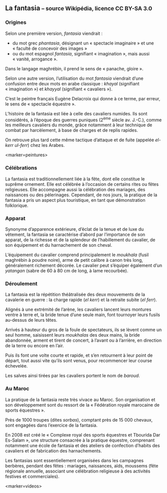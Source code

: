 La fantasia <small>– source Wikipédia, licence CC BY-SA 3.0</small>
-----------

### Origines

Selon une première version, *fantasia* viendrait :

* du mot grec *phantasia*, désignant un « spectacle imaginaire » et une « faculté de concevoir des images »
* ou du mot espagnol *fantasía*, signifiant « imagination », mais aussi « vanité, arrogance ».

Dans le langage maghrébin, il prend le sens de « panache, gloire ».

Selon une autre version, l’utilisation du mot *fantasia* viendrait d’une confusion entre deux mots en arabe classique : *khayal* (signifiant « imagination ») et *khayyal* (signifiant « cavaliers »).

C’est le peintre français Eugène Delacroix qui donne à ce terme, par erreur, le sens de « spectacle équestre ».

L’histoire de la fantasia est liée à celle des cavaliers numides.
Ils sont considérés, à l’époque des guerres puniques (2<sup>ème</sup> siècle av. J.-C.), comme les meilleurs cavaliers du monde, grâce notamment à leur technique de combat par harcèlement, à base de charges et de replis rapides.

On retrouve plus tard cette même tactique d’attaque et de fuite (appelée *el-kerr ul-ferr*) chez les Arabes.

<marker=peintures>

### Célébrations

La fantasia est traditionnellement liée à la fête, dont elle constitue le suprême ornement.
Elle est célébrée à l’occasion de certains rites ou fêtes religieuses.
Elle accompagne aussi la célébration des mariages, des naissances ou des pèlerinages.
Cependant, de nos jours, la pratique de la fantasia a pris un aspect plus touristique, en tant que démonstration folklorique.

### Apparat

Synonyme d’apparence extérieure, d’éclat de la tenue et de luxe du vêtement, la fantasia se caractérise d’abord par l’importance de son apparat, de la richesse et de la splendeur de l’habillement du cavalier, de son équipement et du harnachement de son cheval.

L’équipement du cavalier comprend principalement le *moukhala* (fusil maghrébin à poudre noire), arme de petit calibre à canon très long, généralement richement décorée.
Le cavalier peut s’équiper également d’un *yatangan* (sabre de 60 à 80 cm de long, à lame recourbée).

### Déroulement

La fantasia est la répétition théâtralisée des deux mouvements de la cavalerie en guerre : la charge rapide (*el kerr*) et la retraite subite (*el ferr*).

Alignés à une extrémité de l’arène, les cavaliers lancent leurs montures ventre à terre et, la bride tenue d’une seule main, font tournoyer leurs fusils au-dessus de leurs têtes.

Arrivés à hauteur du gros de la foule de spectateurs, ils se lèvent comme un seul homme, saisissent leurs *moukhalas* des deux mains, la bride abandonnée, arment et tirent de concert, à l’avant ou à l’arrière, en direction de la terre ou encore en l’air.

Puis ils font une volte courte et rapide, et s’en retournent à leur point de départ, tout aussi vite qu’ils sont venus, pour recommencer leur course échevelée.

Les salves ainsi tirées par les cavaliers portent le nom de *baroud*.

### Au Maroc

La pratique de la fantasia reste très vivace au Maroc.
Son organisation et son développement sont du ressort de la « Fédération royale marocaine de sports équestres ».

Près de 1000 troupes (dites *sorbas*), comptant près de 15 000 chevaux, sont engagées dans l’exercice de la fantasia.

En 2008 est créé le « Complexe royal des sports équestres et Tbourida Dar Es-Salam », une structure consacrée à la pratique équestre, comprenant notamment une école de fantasia et des ateliers de confection d’habits des cavaliers et de fabrication des harnachements.

Les fantasias sont essentiellement organisées dans les campagnes berbères, pendant des fêtes : mariages, naissances, aïds, moussems (fête régionale annuelle, associant une célébration religieuse à des activités festives et commerciales).

<marker=videos>
